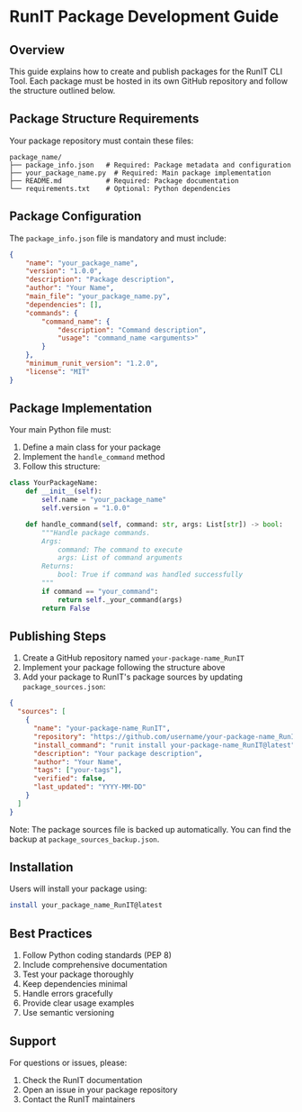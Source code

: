 # RunIT Package Development Guide

## Overview
This guide explains how to create and publish packages for the RunIT CLI Tool. Each package must be hosted in its own GitHub repository and follow the structure outlined below.

## Package Structure Requirements
Your package repository must contain these files:

```
package_name/
├── package_info.json   # Required: Package metadata and configuration
├── your_package_name.py  # Required: Main package implementation
├── README.md           # Required: Package documentation
└── requirements.txt    # Optional: Python dependencies
```

## Package Configuration
The `package_info.json` file is mandatory and must include:

```json
{
    "name": "your_package_name",
    "version": "1.0.0",
    "description": "Package description",
    "author": "Your Name",
    "main_file": "your_package_name.py",
    "dependencies": [],
    "commands": {
        "command_name": {
            "description": "Command description",
            "usage": "command_name <arguments>"
        }
    },
    "minimum_runit_version": "1.2.0",
    "license": "MIT"
}
```

## Package Implementation
Your main Python file must:
1. Define a main class for your package
2. Implement the `handle_command` method
3. Follow this structure:

```python
class YourPackageName:
    def __init__(self):
        self.name = "your_package_name"
        self.version = "1.0.0"

    def handle_command(self, command: str, args: List[str]) -> bool:
        """Handle package commands.
        Args:
            command: The command to execute
            args: List of command arguments
        Returns:
            bool: True if command was handled successfully
        """
        if command == "your_command":
            return self._your_command(args)
        return False
```

## Publishing Steps
1. Create a GitHub repository named `your-package-name_RunIT`
2. Implement your package following the structure above
3. Add your package to RunIT's package sources by updating `package_sources.json`:

```json
{
  "sources": [
    {
      "name": "your-package-name_RunIT",
      "repository": "https://github.com/username/your-package-name_RunIT",
      "install_command": "runit install your-package-name_RunIT@latest",
      "description": "Your package description",
      "author": "Your Name",
      "tags": ["your-tags"],
      "verified": false,
      "last_updated": "YYYY-MM-DD"
    }
  ]
}
```

Note: The package sources file is backed up automatically. You can find the backup at `package_sources_backup.json`.

## Installation
Users will install your package using:
```bash
install your_package_name_RunIT@latest
```

## Best Practices
1. Follow Python coding standards (PEP 8)
2. Include comprehensive documentation
3. Test your package thoroughly
4. Keep dependencies minimal
5. Handle errors gracefully
6. Provide clear usage examples
7. Use semantic versioning

## Support
For questions or issues, please:
1. Check the RunIT documentation
2. Open an issue in your package repository
3. Contact the RunIT maintainers